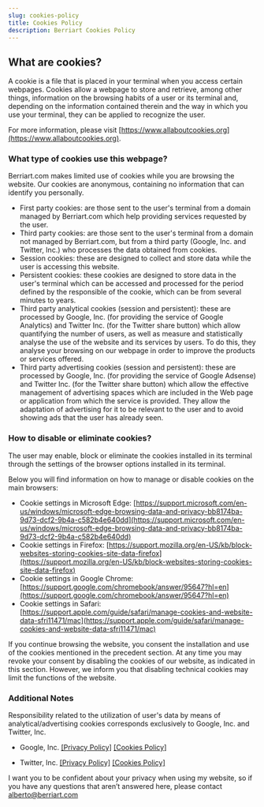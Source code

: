 ```yaml
---
slug: cookies-policy
title: Cookies Policy
description: Berriart Cookies Policy
---
```


## What are cookies?

A cookie is a file that is placed in your terminal when you access certain webpages. Cookies allow a webpage to store and retrieve, among other things, information on the browsing habits of a user or its terminal and, depending on the information contained therein and the way in which you use your terminal, they can be applied to recognize the user.

For more information, please visit  [https://www.allaboutcookies.org](https://www.allaboutcookies.org).

### What type of cookies use this webpage?

Berriart.com makes limited use of cookies while you are browsing the website. Our cookies are anonymous, containing no information that can identify you personally.

- First party cookies: are those sent to the user's terminal from a domain managed by Berriart.com which help providing services requested by the user.
- Third party cookies: are those sent to the user's terminal from a domain not managed by Berriart.com, but from a third party (Google, Inc. and Twitter, Inc.) who processes the data obtained from cookies.
- Session cookies: these are designed to collect and store data while the user is accessing this website.
- Persistent cookies: these cookies are designed to store data in the user's terminal which can be accessed and processed for the period defined by the responsible of the cookie, which can be from several minutes to years.
- Third party analytical cookies (session and persistent): these are processed by Google, Inc. (for providing the service of Google Analytics) and Twitter Inc. (for the Twitter share button) which allow quantifying the number of users, as well as measure and statistically analyse the use of the website and its services by users. To do this, they analyse your browsing on our webpage in order to improve the products or services offered.
- Third party advertising cookies (session and persistent): these are processed by Google, Inc. (for providing the service of Google Adsense) and Twitter Inc. (for the Twitter share button) which allow the effective management of advertising spaces which are included in the Web page or application from which the service is provided. They allow the adaptation of advertising for it to be relevant to the user and to avoid showing ads that the user has already seen.

### How to disable or eliminate cookies?

The user may enable, block or eliminate the cookies installed in its terminal through the settings of the browser options installed in its terminal.

Below you will find information on how to manage or disable cookies on the main browsers:

- Cookie settings in Microsoft Edge: [https://support.microsoft.com/en-us/windows/microsoft-edge-browsing-data-and-privacy-bb8174ba-9d73-dcf2-9b4a-c582b4e640dd](https://support.microsoft.com/en-us/windows/microsoft-edge-browsing-data-and-privacy-bb8174ba-9d73-dcf2-9b4a-c582b4e640dd)
- Cookie settings in Firefox: [https://support.mozilla.org/en-US/kb/block-websites-storing-cookies-site-data-firefox](https://support.mozilla.org/en-US/kb/block-websites-storing-cookies-site-data-firefox)
- Cookie settings in Google Chrome: [https://support.google.com/chromebook/answer/95647?hl=en](https://support.google.com/chromebook/answer/95647?hl=en)
- Cookie settings in Safari: [https://support.apple.com/guide/safari/manage-cookies-and-website-data-sfri11471/mac](https://support.apple.com/guide/safari/manage-cookies-and-website-data-sfri11471/mac)

If you continue browsing the website, you consent the installation and use of the cookies mentioned in the precedent section. At any time you may revoke your consent by disabling the cookies of our website, as indicated in this section. However, we inform you that disabling technical cookies may limit the functions of the website.

### Additional Notes

Responsibility related to the utilization of user's data by means of analytical/advertising cookies corresponds exclusively to Google, Inc. and Twitter, Inc.

- Google, Inc. [[Privacy Policy]](https://www.google.es/intl/en-GB/policies/privacy/) [[Cookies Policy]](https://www.google.com/policies/technologies/cookies/)

- Twitter, Inc. [[Privacy Policy]](https://twitter.com/privacy) [[Cookies Policy]](https://support.twitter.com/articles/20170521)

I want you to be confident about your privacy when using my website, so if you have any questions that aren’t answered here, please contact alberto@berriart.com
